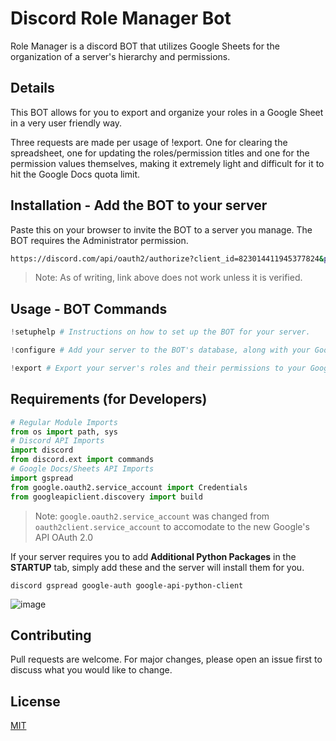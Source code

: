 # Discord Role Manager Bot

Role Manager is a discord BOT that utilizes Google Sheets for the organization of a server's hierarchy and permissions.


## Details

This BOT allows for you to export and organize your roles in a Google Sheet in a very user friendly way.

Three requests are made per usage of !export. One for clearing the spreadsheet, one for updating the roles/permission titles and one for the permission values themselves, making it extremely light and difficult for it to hit the Google Docs quota limit.
## Installation - Add the BOT to your server

Paste this on your browser to invite the BOT to a server you manage. The BOT requires the Administrator permission.

```bash
https://discord.com/api/oauth2/authorize?client_id=823014411945377824&permissions=8&scope=bot
```
> Note: As of writing, link above does not work unless it is verified.

## Usage - BOT Commands

```python
!setuphelp # Instructions on how to set up the BOT for your server.

!configure # Add your server to the BOT's database, along with your Google Sheet.

!export # Export your server's roles and their permissions to your Google Sheet.
```

## Requirements (for Developers)

```python
# Regular Module Imports
from os import path, sys
# Discord API Imports
import discord
from discord.ext import commands
# Google Docs/Sheets API Imports
import gspread
from google.oauth2.service_account import Credentials
from googleapiclient.discovery import build
```

> Note: `google.oauth2.service_account` was changed from `oauth2client.service_account` to accomodate to the new Google's API OAuth 2.0

If your server requires you to add **Additional Python Packages** in the **STARTUP** tab, simply add these and the server will install them for you.

```
discord gspread google-auth google-api-python-client
```

![image](https://user-images.githubusercontent.com/115357798/234480208-95165aa0-bf44-4199-b363-bfb4f4e83ef1.png)

## Contributing
Pull requests are welcome. For major changes, please open an issue first to discuss what you would like to change.

## License
[MIT](https://choosealicense.com/licenses/mit/)
